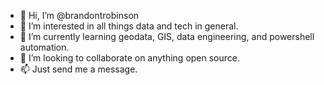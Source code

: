 - 👋 Hi, I’m @brandontrobinson
- 👀 I’m interested in all things data and tech in general.
- 🌱 I’m currently learning geodata, GIS, data engineering, and powershell automation.
- 💞️ I’m looking to collaborate on anything open source.
- 📫 Just send me a message.

<!---
brandontrobinson/brandontrobinson is a ✨ special ✨ repository because its `README.md` (this file) appears on your GitHub profile.
You can click the Preview link to take a look at your changes.
--->
